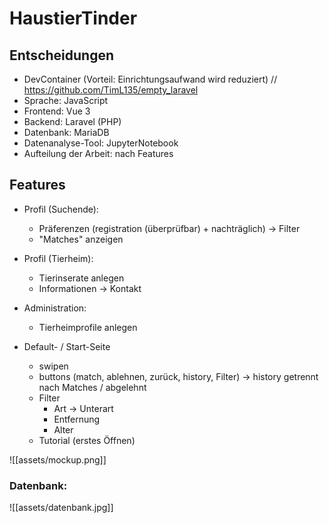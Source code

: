 # HaustierTinder

## Entscheidungen
* DevContainer (Vorteil: Einrichtungsaufwand wird reduziert) // https://github.com/TimL135/empty_laravel
* Sprache: JavaScript
* Frontend: Vue 3
* Backend: Laravel (PHP)
* Datenbank: MariaDB
* Datenanalyse-Tool: JupyterNotebook
* Aufteilung der Arbeit: nach Features

## Features
* Profil (Suchende):
    - Präferenzen (registration (überprüfbar) + nachträglich) 
        -> Filter
    - "Matches" anzeigen
* Profil (Tierheim): 
    - Tierinserate anlegen
    - Informationen -> Kontakt

* Administration:
    - Tierheimprofile anlegen

* Default- / Start-Seite
    - swipen
    - buttons (match, ablehnen, zurück, history, Filter)
      -> history getrennt nach Matches / abgelehnt 
    - Filter
        * Art -> Unterart
        * Entfernung
        * Alter
    - Tutorial (erstes Öffnen)

![[assets/mockup.png]]

### Datenbank:
![[assets/datenbank.jpg]]